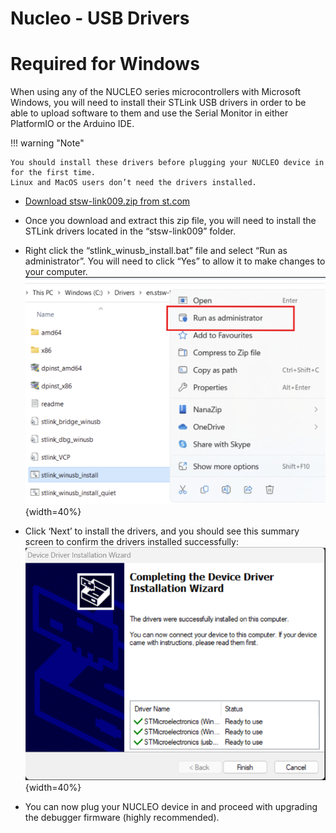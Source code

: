 # Nucleo - USB Drivers

# Required for Windows

When using any of the NUCLEO series microcontrollers with Microsoft Windows, you will need to install their STLink USB drivers in order to be able to upload software to them and use the Serial Monitor in either PlatformIO or the Arduino IDE.

!!! warning "Note"

    You should install these drivers before plugging your NUCLEO device in for the first time.  
    Linux and MacOS users don’t need the drivers installed.

- [Download stsw-link009.zip from st.com ](https://www.st.com/en/development-tools/stsw-link009.html)

- Once you download and extract this zip file, you will need to install the STLink drivers located in the “stsw-link009” folder.

- Right click the “stlink_winusb_install.bat” file and select “Run as administrator”. You will need to click “Yes” to allow it to make changes to your computer.  
  ![USB driver install](/_static/images/nucleo/usb-driver-install1.png){width=40%}

- Click ‘Next’ to install the drivers, and you should see this summary screen to confirm the drivers installed successfully:  
  ![USB driver install](/_static/images/nucleo/usb-driver-install2.png){width=40%}

- You can now plug your NUCLEO device in and proceed with upgrading the debugger firmware (highly recommended).
